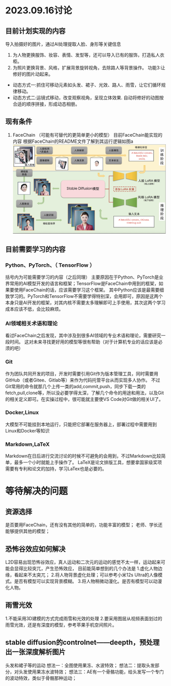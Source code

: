 # 2023.09.16讨论
## 目前计划实现的内容
导入拍摄好的图片，通过AI处理提取人脸、身形等关键信息
1. 为人物更换服饰、妆容、表情、发型等，还可以导入已有的服饰，打造私人衣柜。
2. 为照片更换背景、风格，扩展背景旋转视角，去除路人等背景操作。
功能3:让修好的图片动起来。
- 动态方式一:抓住可移动元素如头发、裙子、光效、路人、雨雪，让它们循环规律移动。
- 动态方式二:运镜式移动，改变观察视角，呈现立体效果.
自动将修好的动图按合适的顺序拼接，形成动态相册。

## 现有条件
1. FaceChain （可能有可替代的更简单更小的模型）
目前FaceChain能实现的内容
根据FaceChain的README文件了解到其运行逻辑如图a
![图a](2023_9_16.jpg)
## 目前需要学习的内容
### Python、PyTorch、（ TensorFlow  ）
括号内为可能需要学习的内容（之后同理）
主要原因在于Python、PyTorch是业界常用的AI模型开发的语言和框架；TensorFlow是FaceChain中用到的框架，如果要使用FaceChain的话，应该需要学习这个框架。
其中Python应该是最需要细致学习的。PyTorch和TensorFlow不需要学得特别深，会用即可，原因是这两个本身只是AI开发的框架，对其内核不需要太多理解即可上手使用，其次这两个学习成本应该不低，会比较麻烦。
### AI领域相关术语和理论
看过FaceChain之后发现，其中涉及到很多AI领域的专业术语和理论，需要研究一段时间。
这对未来寻找更好用的模型等很有帮助（对于计算机专业的话应该是必须的吧）
### Git
作为团队共同开发的项目，开发时需要引用Git作为版本管理工具，同时需要用GitHub（或者Gitee、Gitlab等）来作为代码托管平台从而实现多人协作。
不过Git常用的命令就那几个上传一类的add,commit,push，同步下载一类的fetch,pull,clone等，所以没必要学得太深，了解几个命令的用途和用法，以及Git的相关定义即可。在实操过程中，很可能就主要使VS Code对Git做的相关UI了。
### Docker,Linux
大模型不可能挂到本地运行，只能把它部署在服务器上，部署过程中需要用到Linux和Docker等知识
### Markdown,LaTeX
Markdown在日后进行交流讨论的时候不可避免的会用到，不过Markdown比较简单，最多一个小时就能上手操作了。
LaTeX是论文排版工具，想要拿国家级奖项需要有专利和论文的加持，学习LaTex也是必要的。
# 等待解决的问题
## 资源选择
是否要用FaceChain，还有没有其他的简单的，功能丰富的模型；
老师、学长还能够提供其他的模型；
## 恐怖谷效应如何解决
L2D容易出现恐怖谷效应，真人运动和二次元的运动的感觉不太一样，运动起来可能会显得比较突兀，产生恐怖效应，
目前能简单想到的几个办法是
1.虚化人物边缘，看起来不太突兀；
2.将人物背景虚化处理；可以参考小米12s Ultra的人像模式。是否有模型可以实现背景模糊。
3.将人物稍微动漫化。是否有模型可以动漫化人物。



## 雨雪光效
1.不能采用3D建模的方式完成雨雪和光效的处理
2.要采用图层从视频表面划过的雨雪光效，还是有深度的模型，参考苹果手机空间照片。

## stable diffusion的controlnet——deepth，预处理出一张深度解析图片
头发和裙子等的运动
想法一：全图使用果冻、水波特效；
想法二：提取头发部分，对头发使用果冻水波特效；
想法三：AE有一个骨骼功能，给头发写一个专门的波动特效，类似于骨骼那种运动；




